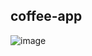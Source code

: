 ## coffee-app
![image](https://github.com/minJUu-kiM/School_React/assets/139558843/0c0eeb7d-2c33-47c9-bce9-83906b5f3870)
